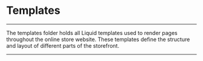 # Templates

---

The templates folder holds all Liquid templates used to render pages throughout the online store website. These templates define the structure and layout of different parts of the storefront.

---